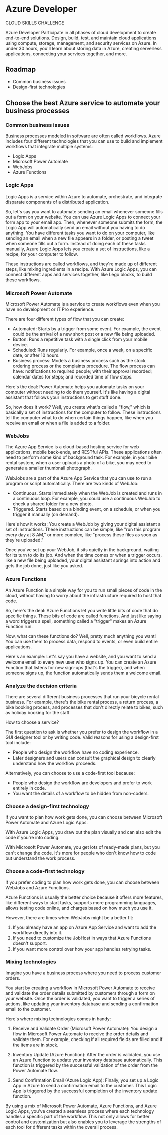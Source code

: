 
# Azure Developer

CLOUD SKILLS CHALLENGE

Azure Developer
Participate in all phases of cloud development to create end-to-end solutions. Design, build, test, and maintain cloud applications using compute, storage, management, and security services on Azure. In under 30 hours, you'll learn about storing data in Azure, creating serverless applications, connecting your services together, and more.

## Roadmap

- Common business issues
- Design-first technologies

## Choose the best Azure service to automate your business processes 

### Common business issues

Business processes modeled in software are often called workflows. Azure includes four different technologies that you can use to build and implement workflows that integrate multiple systems:

- Logic Apps
- Microsoft Power Automate
- WebJobs
- Azure Functions

### Logic Apps
Logic Apps is a service within Azure to automate, orchestrate, and integrate disparate components of a distributed application.

So, let's say you want to automate sending an email whenever someone fills out a form on your website. You can use Azure Logic Apps to connect your form app to your email app. Then, whenever someone submits the form, the Logic App will automatically send an email without you having to do anything. You have different tasks you want to do on your computer, like sending an email when a new file appears in a folder, or posting a tweet when someone fills out a form. Instead of doing each of these tasks manually, Azure Logic Apps lets you create a set of instructions, like a recipe, for your computer to follow.

These instructions are called workflows, and they're made up of different steps, like mixing ingredients in a recipe. With Azure Logic Apps, you can connect different apps and services together, like Lego blocks, to build these workflows.

### Microsoft Power Automate
Microsoft Power Automate is a service to create workflows even when you have no development or IT Pro experience.

There are four different types of flow that you can create:

- Automated: Starts by a trigger from some event. For example, the event could be the arrival of a new short post or a new file being uploaded.
- Button: Runs a repetitive task with a single click from your mobile device.
- Scheduled: Runs regularly. For example, once a week, on a specific date, or after 10 hours.
- Business process: Models a business process such as the stock ordering process or the complaints procedure. The flow process can have: notifications to required people; with their approval recorded; calendar dates for steps; and recorded time of flow steps.

Here's the deal: Power Automate helps you automate tasks on your computer without needing to do them yourself. It's like having a digital assistant that follows your instructions to get stuff done.

So, how does it work? Well, you create what's called a "flow," which is basically a set of instructions for the computer to follow. These instructions tell the computer what to do when certain things happen, like when you receive an email or when a file is added to a folder.

### WebJobs
The Azure App Service is a cloud-based hosting service for web applications, mobile back-ends, and RESTful APIs. These applications often need to perform some kind of background task. For example, in your bike rental system, when a user uploads a photo of a bike, you may need to generate a smaller thumbnail photograph.

WebJobs are a part of the Azure App Service that you can use to run a program or script automatically. 
There are two kinds of WebJob:

- Continuous. Starts immediately when the WebJob is created and runs in a continuous loop. For example, you could use a continuous WebJob to check a shared folder for a new photo.
- Triggered. Starts based on a binding event, on a schedule, or when you trigger it manually (on demand).

Here's how it works: You create a WebJob by giving your digital assistant a set of instructions. These instructions can be simple, like "run this program every day at 8 AM," or more complex, like "process these files as soon as they're uploaded."

Once you've set up your WebJob, it sits quietly in the background, waiting for its turn to do its job. And when the time comes or when a trigger occurs, like a new file being uploaded, your digital assistant springs into action and gets the job done, just like you asked.

### Azure Functions

An Azure Function is a simple way for you to run small pieces of code in the cloud, without having to worry about the infrastructure required to host that code.

So, here's the deal: Azure Functions let you write little bits of code that do specific things. These bits of code are called functions. And just like saying a word triggers a spell, something called a "trigger" makes an Azure Function run.

Now, what can these functions do? Well, pretty much anything you want! You can use them to process data, respond to events, or even build entire applications.

Here's an example: Let's say you have a website, and you want to send a welcome email to every new user who signs up. You can create an Azure Function that listens for new sign-ups (that's the trigger), and when someone signs up, the function automatically sends them a welcome email.

### Analyze the decision criteria

There are several different business processes that run your bicycle rental business. For example, there's the bike rental process, a return process, a bike booking process, and processes that don't directly relate to bikes, such as holiday booking for the staff.

How to choose a service?

The first question to ask is whether you prefer to design the workflow in a GUI designer tool or by writing code. Valid reasons for using a design-first tool include:

- People who design the workflow have no coding experience.
- Later designers and users can consult the graphical design to clearly understand how the workflow proceeds.

Alternatively, you can choose to use a code-first tool because:

- People who design the workflow are developers and prefer to work entirely in code.
- You want the details of a workflow to be hidden from non-coders.

### Choose a design-first technology

If you want to plan how work gets done, you can choose between Microsoft Power Automate and Azure Logic Apps.

With Azure Logic Apps, you draw out the plan visually and can also edit the code if you're into coding.

With Microsoft Power Automate, you get lots of ready-made plans, but you can't change the code. It's more for people who don't know how to code but understand the work process.

### Choose a code-first technology

If you prefer coding to plan how work gets done, you can choose between WebJobs and Azure Functions.

Azure Functions is usually the better choice because it offers more features, like different ways to start tasks, supports more programming languages, allows testing code online, and charges based on how much you use it.

However, there are times when WebJobs might be a better fit:

1. If you already have an app on Azure App Service and want to add the workflow directly into it.
2. If you need to customize the JobHost in ways that Azure Functions doesn't support.
3. If you want more control over how your app handles retrying tasks.

### Mixing technologies

Imagine you have a business process where you need to process customer orders.

You start by creating a workflow in Microsoft Power Automate to receive and validate the order details submitted by customers through a form on your website. Once the order is validated, you want to trigger a series of actions, like updating your inventory database and sending a confirmation email to the customer.

Here's where mixing technologies comes in handy:

1. Receive and Validate Order (Microsoft Power Automate): You design a flow in Microsoft Power Automate to receive the order details and validate them. For example, checking if all required fields are filled and if the items are in stock.

2. Inventory Update (Azure Function): After the order is validated, you use an Azure Function to update your inventory database automatically. This function is triggered by the successful validation of the order from the Power Automate flow.

3. Send Confirmation Email (Azure Logic App): Finally, you set up a Logic App in Azure to send a confirmation email to the customer. This Logic App is triggered by the successful completion of the inventory update function.

By using a mix of Microsoft Power Automate, Azure Functions, and Azure Logic Apps, you've created a seamless process where each technology handles a specific part of the workflow. This not only allows for better control and customization but also enables you to leverage the strengths of each tool for different tasks within the overall process.
